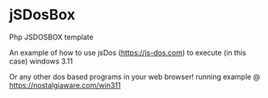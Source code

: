 # jSDosBox
Php JSDOSBOX template

An example of how to use jsDos (https://js-dos.com)
to execute (in this case) windows 3.11

Or any other dos based programs in your web browser!
running example @ https://nostalgiaware.com/win311
